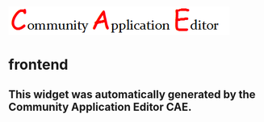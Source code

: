 ![CAE](https://github.com/GHProjectsTest/CAE-Deployment-Temp/blob/gh-pages/frontendComponent-11/img/logo.png)  

frontend
===================


This widget was automatically generated by the Community Application Editor CAE.  
---------------
